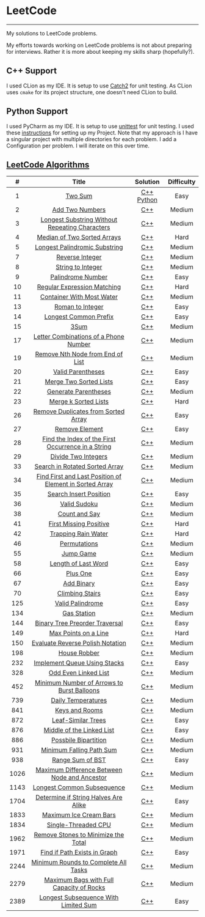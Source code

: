 # LeetCode
---
My solutions to LeetCode problems.

My efforts towards working on LeetCode problems is not about preparing for interviews. Rather it is more about keeping my skills sharp (hopefully?).

## C++ Support
I used CLion as my IDE. It is setup to use [Catch2](https://github.com/catchorg/Catch2) for unit testing. As CLion uses `cmake` for its project structure, one doesn't need CLion to build.

## Python Support
I used PyCharm as my IDE. It is setup to use [unittest](https://docs.python.org/3/library/unittest.html) for unit testing. I used these [instructions](https://www.jetbrains.com/help/pycharm/testing-your-first-python-application.html) for setting up my Project. Note that my approach is I have a singular project with multiple directories for each problem. I add a Configuration per problem. I will iterate on this over time.

## [LeetCode Algorithms](https://leetcode.com/problemset/algorithms/)
| # | Title | Solution | Difficulty |
|:-:|:-:|:-:|:-:|
| 1| [Two Sum](https://leetcode.com/problems/two-sum/) | [C++](algorithms/cpp/1-TwoSum/main.cpp) [Python](algorithms/python/1-TwoSum/main.py) | Easy |
| 2 | [Add Two Numbers](https://leetcode.com/problems/add-two-numbers/) | [C++](algorithms/cpp/2-AddTwoNumbers/main.cpp) | Medium |
| 3 | [Longest Substring Without Repeating Characters](https://leetcode.com/problems/longest-substring-without-repeating-characters/) | [C++](algorithms/cpp/3-LongestSubstringWithoutRepeatingChars/main.cpp) | Medium |
| 4 | [Median of Two Sorted Arrays](https://leetcode.com/problems/median-of-two-sorted-arrays/) | [C++](algorithms/cpp/4-MedianOfTwoSortedArrays/main.cpp) | Hard |
| 5 | [Longest Palindromic Substring](https://leetcode.com/problems/longest-palindromic-substring/) | [C++](algorithms/cpp/5-LongestPalindromicSubstring/main.cpp) | Medium |
| 7 | [Reverse Integer](https://leetcode.com/problems/reverse-integer/) | [C++](algorithms/cpp/7-ReverseInteger/main.cpp) | Medium |
| 8 | [String to Integer](https://leetcode.com/problems/string-to-integer-atoi/) | [C++](algorithms/cpp/8-StringToInteger/main.cpp) | Medium |
| 9| [Palindrome Number](https://leetcode.com/problems/palindrome-number/) | [C++](algorithms/cpp/9-PalindromeNumber/main.cpp) | Easy |
| 10 | [Regular Expression Matching](https://leetcode.com/problems/regular-expression-matching/) | [C++](algorithms/cpp/10-RegularExpressionMatching/main.cpp) | Hard |
| 11 | [Container With Most Water](https://leetcode.com/problems/container-with-most-water/) | [C++](algorithms/cpp/11-ContainerWithMostWater/main.cpp) | Medium |
| 13 | [Roman to Integer](https://leetcode.com/problems/roman-to-integer/) | [C++](algorithms/cpp/13-RomanToInteger/main.cpp) | Easy |
| 14 | [Longest Common Prefix](https://leetcode.com/problems/longest-common-prefix/) | [C++](algorithms/cpp/14-LongestCommonPrefix/main.cpp) | Easy |
| 15 | [3Sum](https://leetcode.com/problems/3sum/) | [C++](algorithms/cpp/15-3Sum/main.cpp) | Medium |
| 17 | [Letter Combinations of a Phone Number](https://leetcode.com/problems/letter-combinations-of-a-phone-number/) | [C++](algorithms/cpp/17-LetterCombosOfPhoneNumber/main.cpp) | Medium |
| 19 | [Remove Nth Node from End of List](https://leetcode.com/problems/remove-nth-node-from-end-of-list/) | [C++](algorithms/cpp/19-RemoveNthNodeFromEndOfList/main.cpp) | Medium |
| 20 | [Valid Parentheses](https://leetcode.com/problems/valid-parentheses/) | [C++](algorithms/cpp/20-ValidParentheses/main.cpp) | Easy |
| 21 | [Merge Two Sorted Lists](https://leetcode.com/problems/merge-two-sorted-lists/) | [C++](algorithms/cpp/21-MergeTwoSortedLists/main.cpp) | Easy |
| 22 | [Generate Parentheses](https://leetcode.com/problems/generate-parentheses/) | [C++](algorithms/cpp/22-GenerateParentheses/main.cpp) | Medium |
| 23 | [Merge k Sorted Lists](https://leetcode.com/problems/merge-k-sorted-lists/) | [C++](algorithms/cpp/23-MergeKSortedLists/main.cpp) | Hard |
| 26 | [Remove Duplicates from Sorted Array](https://leetcode.com/problems/remove-duplicates-from-sorted-array/) | [C++](algorithms/cpp/26-RemoveDuplicatesFromSortedArray/main.cpp) | Easy |
| 27 | [Remove Element](https://leetcode.com/problems/remove-element/) | [C++](algorithms/cpp/27-RemoveElement/main.cpp) | Easy |
| 28 | [Find the Index of the First Occurrence in a String](https://leetcode.com/problems/find-the-index-of-the-first-occurrence-in-a-string/) | [C++](algorithms/cpp/28-FindIndexOfFirstOccurrenceInString/main.cpp) | Medium |
| 29 | [Divide Two Integers](https://leetcode.com/problems/divide-two-integers/) | [C++](algorithms/cpp/29-DivideTwoIntegers/main.cpp) | Medium |
| 33 | [Search in Rotated Sorted Array](https://leetcode.com/problems/search-in-rotated-sorted-array/) | [C++](algorithms/cpp/33-SearchInRotatedSortedArray/main.cpp) | Medium |
| 34 | [Find First and Last Position of Element in Sorted Array](https://leetcode.com/problems/find-first-and-last-position-of-element-in-sorted-array/) | [C++](algorithms/cpp/34-FindFirstLastPosOfElemInSortedArray/main.cpp) | Medium |
| 35 | [Search Insert Position](https://leetcode.com/problems/search-insert-position/) | [C++](algorithms/cpp/35-SearchInsertPosition/main.cpp) | Easy |
| 36 | [Valid Sudoku](https://leetcode.com/problems/valid-sudoku/) | [C++](algorithms/cpp/36-ValidSudoku/main.cpp) | Medium |
| 38 | [Count and Say](https://leetcode.com/problems/count-and-say/) | [C++](algorithms/cpp/38-CountAndSay/main.cpp) | Medium |
| 41 | [First Missing Positive](https://leetcode.com/problems/first-missing-positive/) | [C++](algorithms/cpp/41-FirstMissingPositive/main.cpp) | Hard |
| 42 | [Trapping Rain Water](https://leetcode.com/problems/trapping-rain-water/) | [C++](algorithms/cpp/42-TrappingRainWater/main.cpp) | Hard |
| 46 | [Permutations](https://leetcode.com/problems/permutations/) | [C++](algorithms/cpp/46-Permutations/main.cpp) | Medium |
| 55 | [Jump Game](https://leetcode.com/problems/jump-game/) | [C++](algorithms/cpp/55-JumpGame/main.cpp) | Medium |
| 58 | [Length of Last Word](https://leetcode.com/problems/length-of-last-word/) | [C++](algorithms/cpp/58-LengthOfLastWord/main.cpp) | Easy |
| 66 | [Plus One](https://leetcode.com/problems/plus-one/) | [C++](algorithms/cpp/66-PlusOne/main.cpp) | Easy |
| 67 | [Add Binary](https://leetcode.com/problems/add-binary/) | [C++](algorithms/cpp/67-AddBinary/main.cpp) | Easy |
| 70 | [Climbing Stairs](https://leetcode.com/problems/climbing-stairs/) | [C++](algorithms/cpp/70-ClimbingStairs/main.cpp) | Easy |
| 125 | [Valid Palindrome](https://leetcode.com/problems/valid-palindrome/) | [C++](algorithms/cpp/125-ValidPalindrome/main.cpp) | Easy |
| 134 | [Gas Station](https://leetcode.com/problems/gas-station/) | [C++](algorithms/cpp/134-GasStation/main.cpp) | Medium |
| 144 | [Binary Tree Preorder Traversal](https://leetcode.com/problems/binary-tree-preorder-traversal/) | [C++](algorithms/cpp/144-BinaryTreePreorderTraversal/main.cpp) | Easy |
| 149 | [Max Points on a Line](https://leetcode.com/problems/max-points-on-a-line/) | [C++](algorithms/cpp/149-MaxPointsOnLine/main.cpp) | Hard |
| 150 | [Evaluate Reverse Polish Notation](https://leetcode.com/problems/evaluate-reverse-polish-notation/) | [C++](algorithms/cpp/150-EvaluateReversePolishNotation/main.cpp) | Medium |
| 198 | [House Robber](https://leetcode.com/problems/house-robber/) | [C++](algorithms/cpp/198-HouseRobber/main.cpp) | Medium |
| 232 | [Implement Queue Using Stacks](https://leetcode.com/problems/implement-queue-using-stacks/) | [C++](algorithms/cpp/232-ImplementQueueUsingStacks/main.cpp) | Easy |
| 328 | [Odd Even Linked List](https://leetcode.com/problems/odd-even-linked-list/) | [C++](algorithms/cpp/328-OddEvenLinkedList/main.cpp) | Medium |
| 452 | [Minimum Number of Arrows to Burst Balloons](https://leetcode.com/problems/minimum-number-of-arrows-to-burst-balloons/) | [C++](algorithms/cpp/452-MinimumNumArrowsToBurstBalloons/main.cpp) | Medium |
| 739 | [Daily Temperatures](https://leetcode.com/problems/daily-temperatures/) | [C++](algorithms/cpp/739-DailyTemperatures/main.cpp) | Medium |
| 841 | [Keys and Rooms](https://leetcode.com/problems/keys-and-rooms/) | [C++](algorithms/cpp/841-KeysAndRooms/main.cpp) | Medium |
| 872 | [Leaf-Similar Trees](https://leetcode.com/problems/leaf-similar-trees/) | [C++](algorithms/cpp/872-LeafSimilarTrees/main.cpp) | Easy |
| 876 | [Middle of the Linked List](https://leetcode.com/problems/middle-of-the-linked-list/) | [C++](algorithms/cpp/876-MiddleOfTheLinkedList/main.cpp) | Easy |
| 886 | [Possbile Bipartition](https://leetcode.com/problems/possible-bipartition/) | [C++](algorithms/cpp/886-PossibleBipartition/main.cpp) | Medium |
| 931 | [Minimum Falling Path Sum](https://leetcode.com/problems/minimum-falling-path-sum/) | [C++](algorithms/cpp/931-MinimumFallingPathSum/main.cpp) | Medium |
| 938 | [Range Sum of BST](https://leetcode.com/problems/range-sum-of-bst/) | [C++](algorithms/cpp/938-RangeSumOfBST/main.cpp) | Easy |
| 1026 | [Maximum Difference Between Node and Ancestor](https://leetcode.com/problems/maximum-difference-between-node-and-ancestor/) | [C++](algorithms/cpp/1026-MaximumDifferenceBetweenNodeAndAncestor/main.cpp) | Medium |
| 1143 | [Longest Common Subsequence](https://leetcode.com/problems/longest-common-subsequence/) | [C++](algorithms/cpp/1143-LongestCommonSubsequence/main.cpp) | Medium |
| 1704 | [Determine if String Halves Are Alike](https://leetcode.com/problems/determine-if-string-halves-are-alike/) | [C++](algorithms/cpp/1704-StringHalvesAlike/main.cpp) | Easy |
| 1833 | [Maximum Ice Cream Bars](https://leetcode.com/problems/maximum-ice-cream-bars/) | [C++](algorithms/cpp/1833-MaximumIceCreamBars/main.cpp) | Medium |
| 1834 | [Single-Threaded CPU](https://leetcode.com/problems/single-threaded-cpu/) | [C++](algorithms/cpp/1834-SingleThreadedCPU/main.cpp) | Medium |
| 1962 | [Remove Stones to Minimize the Total](https://leetcode.com/problems/remove-stones-to-minimize-the-total/) | [C++](algorithms/cpp/1962-RemoveStonesToMinTotal/main.cpp) | Medium |
| 1971 | [Find if Path Exists in Graph](https://leetcode.com/problems/find-if-path-exists-in-graph/) | [C++](algorithms/cpp/1971-FindIfPathExistsInGraph/main.cpp) | Easy |
| 2244 | [Minimum Rounds to Complete All Tasks](https://leetcode.com/problems/minimum-rounds-to-complete-all-tasks/) | [C++](algorithms/cpp/2244-MinimumRoundsToCompleteAllTasks/main.cpp) | Medium |
| 2279 | [Maximum Bags with Full Capacity of Rocks](https://leetcode.com/problems/maximum-bags-with-full-capacity-of-rocks/) | [C++](algorithms/cpp/2279-MaxBagsWithFullCapacityRocks/main.cpp) | Medium |
| 2389 | [Longest Subsequence With Limited Sum](https://leetcode.com/problems/longest-subsequence-with-limited-sum/) | [C++](algorithms/cpp/2389-LongestSubsequenceWithLimitedSum/main.cpp) | Easy |
